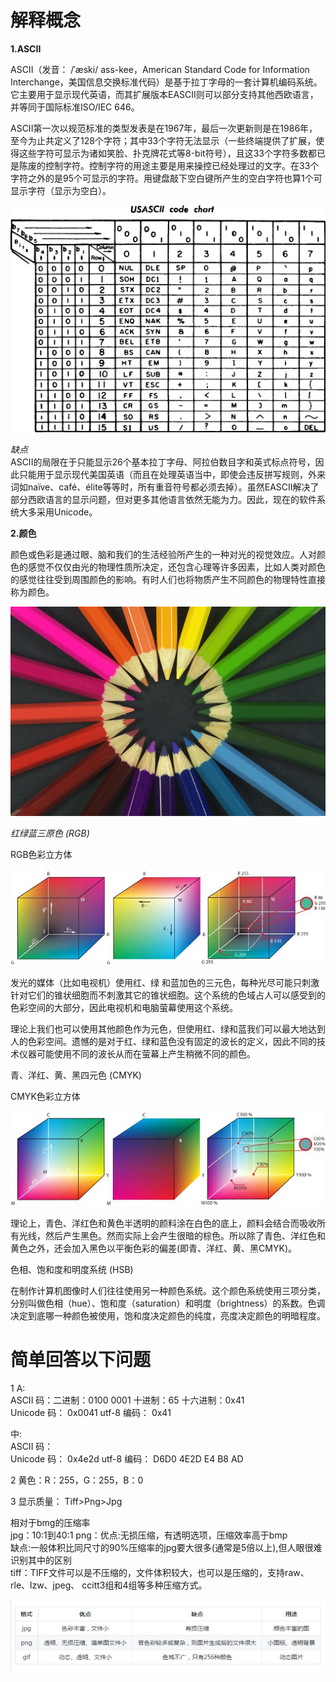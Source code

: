 # 解释概念  
**1.ASCII**  

ASCII（发音： /ˈæski/ ass-kee，American Standard Code for Information Interchange，美国信息交换标准代码）是基于拉丁字母的一套计算机编码系统。它主要用于显示现代英语，而其扩展版本EASCII则可以部分支持其他西欧语言，并等同于国际标准ISO/IEC 646。

ASCII第一次以规范标准的类型发表是在1967年，最后一次更新则是在1986年，至今为止共定义了128个字符；其中33个字符无法显示（一些终端提供了扩展，使得这些字符可显示为诸如笑脸、扑克牌花式等8-bit符号），且这33个字符多数都已是陈废的控制字符。控制字符的用途主要是用来操控已经处理过的文字。在33个字符之外的是95个可显示的字符。用键盘敲下空白键所产生的空白字符也算1个可显示字符（显示为空白）。 

![](hw04-1.png)

*缺点*  
ASCII的局限在于只能显示26个基本拉丁字母、阿拉伯数目字和英式标点符号，因此只能用于显示现代美国英语（而且在处理英语当中，即使会违反拼写规则，外来词如naïve、café、élite等等时，所有重音符号都必须去掉）。虽然EASCII解决了部分西欧语言的显示问题，但对更多其他语言依然无能为力。因此，现在的软件系统大多采用Unicode。  

**2.颜色**  

颜色或色彩是通过眼、脑和我们的生活经验所产生的一种对光的视觉效应。人对颜色的感觉不仅仅由光的物理性质所决定，还包含心理等许多因素，比如人类对颜色的感觉往往受到周围颜色的影响。有时人们也将物质产生不同颜色的物理特性直接称为颜色。 

![](hw04-1.jpg)

*红绿蓝三原色 (RGB)*  


RGB色彩立方体  

![](hw04-2.jpg)

发光的媒体（比如电视机）使用红、绿 和蓝加色的三元色，每种光尽可能只刺激针对它们的锥状细胞而不刺激其它的锥状细胞。这个系统的色域占人可以感受到的色彩空间的大部分，因此电视机和电脑萤幕使用这个系统。

理论上我们也可以使用其他颜色作为元色，但使用红、绿和蓝我们可以最大地达到人的色彩空间。遗憾的是对于红、绿和蓝色没有固定的波长的定义，因此不同的技术仪器可能使用不同的波长从而在萤幕上产生稍微不同的颜色。

青、洋红、黄、黑四元色 (CMYK)

CMYK色彩立方体  

![](hw04-3.jpg)

理论上，青色、洋红色和黄色半透明的颜料涂在白色的底上，颜料会结合而吸收所有光线，然后产生黑色。然而实际上会产生很暗的棕色。所以除了青色、洋红色和黄色之外，还会加入黑色以平衡色彩的偏差(即青、洋红、黄、黑CMYK)。

色相、饱和度和明度系统 (HSB)

在制作计算机图像时人们往往使用另一种颜色系统。这个颜色系统使用三项分类，分别叫做色相（hue）、饱和度（saturation）和明度（brightness）的系数。色调决定到底哪一种颜色被使用，饱和度决定颜色的纯度，亮度决定颜色的明暗程度。    



# 简单回答以下问题

1  A:  
ASCII 码：二进制：0100 0001	十进制：65	十六进制：0x41  
Unicode 码：  0x0041
utf-8 编码： 0x41

 中:  
ASCII 码：     
Unicode 码：  0x4e2d
utf-8 编码： D6D0 4E2D E4 B8 AD  

2 黄色：R：255，G：255，B：0

3 显示质量： Tiff>Png>Jpg  

相对于bmg的压缩率  
jpg：10:1到40:1
png：优点:无损压缩，有透明选项，压缩效率高于bmp  
缺点:一般体积比同尺寸的90%压缩率的jpg要大很多(通常是5倍以上),但人眼很难识别其中的区别   
tiff：TIFF文件可以是不压缩的，文件体积较大，也可以是压缩的，支持raw、rle、lzw、jpeg、 ccitt3组和4组等多种压缩方式。

![](hw04-4.jpg)